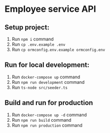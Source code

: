 # Employee service API

## Setup project:
1. Run `npm i` command
1. Run `cp .env.example .env`
1. Run `cp ormconfig.env.example ormconfig.env`

## Run for local development:
1. Run `docker-compose up` command
1. Run `npm run development` command
1. Run `ts-node src/seeder.ts`

## Build and run for production
1. Run `docker-compose up -d` command
1. Run `npm run build` command
1. Run `npm run production` command




